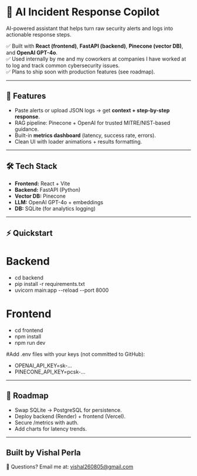 # 🔐 AI Incident Response Copilot

AI-powered assistant that helps turn raw security alerts and logs into actionable response steps.

✅ Built with **React (frontend)**, **FastAPI (backend)**, **Pinecone (vector DB)**, and **OpenAI GPT-4o**.  
✅ Used internally by me and my coworkers at companies I have worked at to log and track common cybersecurity issues.  
✅ Plans to ship soon with production features (see roadmap).

---

## 🚀 Features
- Paste alerts or upload JSON logs → get **context + step-by-step response**.  
- RAG pipeline: Pinecone + OpenAI for trusted MITRE/NIST-based guidance.  
- Built-in **metrics dashboard** (latency, success rate, errors).  
- Clean UI with loader animations + results formatting.

---

## 🛠️ Tech Stack
- **Frontend:** React + Vite  
- **Backend:** FastAPI (Python)  
- **Vector DB:** Pinecone  
- **LLM:** OpenAI GPT-4o + embeddings  
- **DB:** SQLite (for analytics logging)

---

## ⚡ Quickstart
# Backend
- cd backend
- pip install -r requirements.txt
- uvicorn main:app --reload --port 8000

# Frontend
- cd frontend
- npm install
- npm run dev

#Add .env files with your keys (not committed to GitHub):
- OPENAI_API_KEY=sk-...
- PINECONE_API_KEY=pcsk-...

---

## 📍 Roadmap
- Swap SQLite → PostgreSQL for persistence.
- Deploy backend (Render) + frontend (Vercel).
- Secure /metrics with auth.
- Add charts for latency trends.

---

## Built by **Vishal Perla**  
📧 Questions? Email me at: [vishal260805@gmail.com](mailto:vishal260805@gmail.com)
